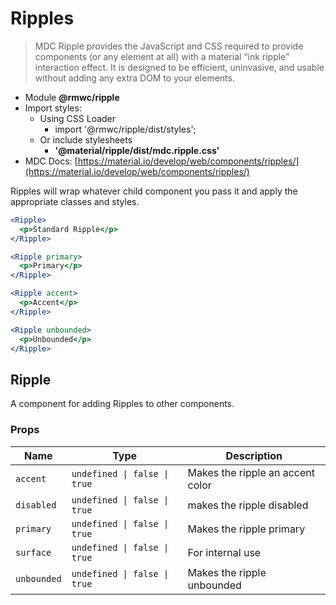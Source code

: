 # Ripples

> MDC Ripple provides the JavaScript and CSS required to provide components (or any element at all) with a material “ink ripple” interaction effect. It is designed to be efficient, uninvasive, and usable without adding any extra DOM to your elements.

- Module **@rmwc/ripple**
- Import styles:
  - Using CSS Loader
    - import '@rmwc/ripple/dist/styles';
  - Or include stylesheets
    - **'@material/ripple/dist/mdc.ripple.css'**
- MDC Docs: [https://material.io/develop/web/components/ripples/](https://material.io/develop/web/components/ripples/)

Ripples will wrap whatever child component you pass it and apply the appropriate classes and styles.

```jsx
<Ripple>
  <p>Standard Ripple</p>
</Ripple>
```

```jsx
<Ripple primary>
  <p>Primary</p>
</Ripple>
```

```jsx
<Ripple accent>
  <p>Accent</p>
</Ripple>
```

```jsx
<Ripple unbounded>
  <p>Unbounded</p>
</Ripple>
```

## Ripple
A component for adding Ripples to other components.

### Props

| Name | Type | Description |
|------|------|-------------|
| `accent` | `undefined \| false \| true` | Makes the ripple an accent color |
| `disabled` | `undefined \| false \| true` | makes the ripple disabled |
| `primary` | `undefined \| false \| true` | Makes the ripple primary |
| `surface` | `undefined \| false \| true` | For internal use |
| `unbounded` | `undefined \| false \| true` | Makes the ripple unbounded |


